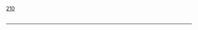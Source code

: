 [210](https://github.com/guilhermeprokisch/ideias/issues/210) 
###### 





-------------------------------------------------------------------------------

